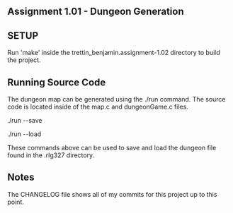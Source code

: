 ## Assignment 1.01 - Dungeon Generation

## SETUP

Run 'make' inside the trettin_benjamin.assignment-1.02 directory to build the project.

## Running Source Code

The dungeon map can be generated using the ./run command. The source code is located inside of the map.c and dungeonGame.c files.  

./run --save   

./run --load  

These commands above can be used to save and load the dungeon file found in the .rlg327 directory.

## Notes

The CHANGELOG file shows all of my commits for this project up to this point.
